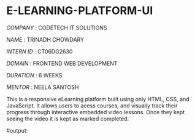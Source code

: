 # E-LEARNING-PLATFORM-UI

*COMPANY* : CODETECH IT SOLUTIONS

*NAME* : TRINADH CHOWDARY

*INTERN ID* : CT06DG2630

*DOMAIN* : FRONTEND WEB DEVELOPMENT

*DURATION* : 6 WEEKS

*MENTOR* : NEELA SANTOSH

This is a responsive eLearning platform built using only HTML, CSS, and  JavaScript. It allows users to acess courses, and visually track their progress through interactive embedded video lessons.
Once they kept seeing the video it is kept as marked completed.

#output: 
